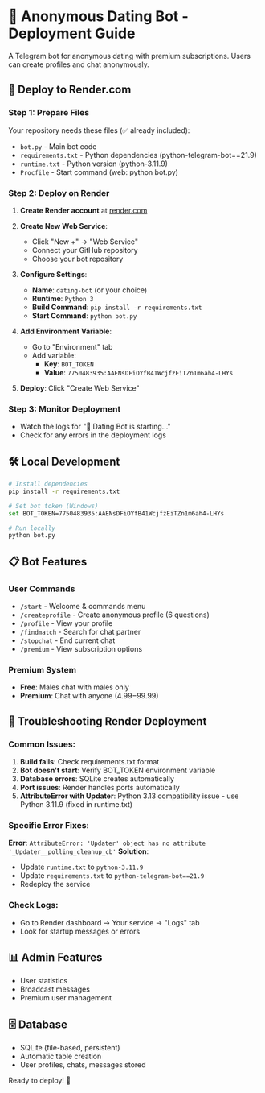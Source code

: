 # 🤖 Anonymous Dating Bot - Deployment Guide

A Telegram bot for anonymous dating with premium subscriptions. Users can create profiles and chat anonymously.

## 🚀 Deploy to Render.com

### Step 1: Prepare Files
Your repository needs these files (✅ already included):
- `bot.py` - Main bot code
- `requirements.txt` - Python dependencies (python-telegram-bot==21.9)
- `runtime.txt` - Python version (python-3.11.9)
- `Procfile` - Start command (web: python bot.py)

### Step 2: Deploy on Render

1. **Create Render account** at [render.com](https://render.com)

2. **Create New Web Service**:
   - Click "New +" → "Web Service"
   - Connect your GitHub repository
   - Choose your bot repository

3. **Configure Settings**:
   - **Name**: `dating-bot` (or your choice)
   - **Runtime**: `Python 3`
   - **Build Command**: `pip install -r requirements.txt`
   - **Start Command**: `python bot.py`

4. **Add Environment Variable**:
   - Go to "Environment" tab
   - Add variable:
     - **Key**: `BOT_TOKEN`
     - **Value**: `7750483935:AAENsDFiOYfB41WcjfzEiTZn1m6ah4-LHYs`

5. **Deploy**: Click "Create Web Service"

### Step 3: Monitor Deployment
- Watch the logs for "🤖 Dating Bot is starting..."
- Check for any errors in the deployment logs

## 🛠️ Local Development

```bash
# Install dependencies
pip install -r requirements.txt

# Set bot token (Windows)
set BOT_TOKEN=7750483935:AAENsDFiOYfB41WcjfzEiTZn1m6ah4-LHYs

# Run locally
python bot.py
```

## 📋 Bot Features

### User Commands
- `/start` - Welcome & commands menu
- `/createprofile` - Create anonymous profile (6 questions)
- `/profile` - View your profile
- `/findmatch` - Search for chat partner
- `/stopchat` - End current chat
- `/premium` - View subscription options

### Premium System
- **Free**: Males chat with males only
- **Premium**: Chat with anyone ($4.99-$99.99)

## 🔧 Troubleshooting Render Deployment

### Common Issues:

1. **Build fails**: Check requirements.txt format
2. **Bot doesn't start**: Verify BOT_TOKEN environment variable
3. **Database errors**: SQLite creates automatically
4. **Port issues**: Render handles ports automatically
5. **AttributeError with Updater**: Python 3.13 compatibility issue - use Python 3.11.9 (fixed in runtime.txt)

### Specific Error Fixes:

**Error**: `AttributeError: 'Updater' object has no attribute '_Updater__polling_cleanup_cb'`
**Solution**: 
- Update `runtime.txt` to `python-3.11.9`
- Update `requirements.txt` to `python-telegram-bot==21.9`
- Redeploy the service

### Check Logs:
- Go to Render dashboard → Your service → "Logs" tab
- Look for startup messages or errors

## 📊 Admin Features
- User statistics
- Broadcast messages  
- Premium user management

## 🗄️ Database
- SQLite (file-based, persistent)
- Automatic table creation
- User profiles, chats, messages stored

Ready to deploy! 🚀
